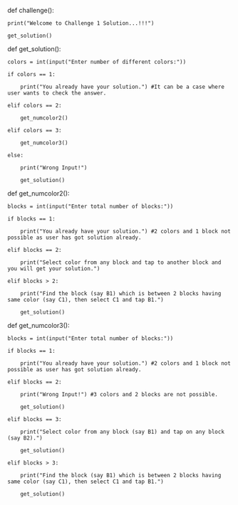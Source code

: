 def challenge():

	print("Welcome to Challenge 1 Solution...!!!")

	get_solution()


def get_solution():

	colors = int(input("Enter number of different colors:"))

	if colors == 1:

		print("You already have your solution.") #It can be a case where user wants to check the answer.

	elif colors == 2:

		get_numcolor2()

	elif colors == 3:

		get_numcolor3()

	else:

		print("Wrong Input!")

		get_solution()


def get_numcolor2():

	blocks = int(input("Enter total number of blocks:"))

	if blocks == 1:

		print("You already have your solution.") #2 colors and 1 block not possible as user has got solution already.

	elif blocks == 2:

		print("Select color from any block and tap to another block and you will get your solution.")

	elif blocks > 2:

		print("Find the block (say B1) which is between 2 blocks having same color (say C1), then select C1 and tap B1.")

		get_solution()


def get_numcolor3():

	blocks = int(input("Enter total number of blocks:"))

	if blocks == 1:

		print("You already have your solution.") #2 colors and 1 block not possible as user has got solution already.

	elif blocks == 2:

		print("Wrong Input!") #3 colors and 2 blocks are not possible.

		get_solution()

	elif blocks == 3:

		print("Select color from any block (say B1) and tap on any block (say B2).")

		get_solution()

	elif blocks > 3:

		print("Find the block (say B1) which is between 2 blocks having same color (say C1), then select C1 and tap B1.")

		get_solution()
